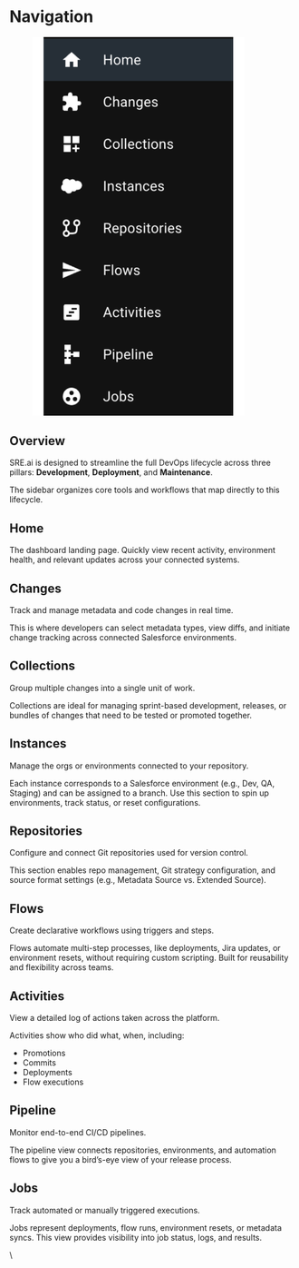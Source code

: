 # Navigation

<figure><img src=".gitbook/assets/The Sidebar (1).png" alt="" width="375"><figcaption></figcaption></figure>

## **Overview**

SRE.ai is designed to streamline the full DevOps lifecycle across three pillars: **Development**, **Deployment**, and **Maintenance**.&#x20;

The sidebar organizes core tools and workflows that map directly to this lifecycle.

## **Home**

The dashboard landing page. Quickly view recent activity, environment health, and relevant updates across your connected systems.

## **Changes**

Track and manage metadata and code changes in real time.

This is where developers can select metadata types, view diffs, and initiate change tracking across connected Salesforce environments.

## **Collections**

Group multiple changes into a single unit of work.

Collections are ideal for managing sprint-based development, releases, or bundles of changes that need to be tested or promoted together.

## **Instances**

Manage the orgs or environments connected to your repository.

Each instance corresponds to a Salesforce environment (e.g., Dev, QA, Staging) and can be assigned to a branch. Use this section to spin up environments, track status, or reset configurations.

## Repositories

Configure and connect Git repositories used for version control.

This section enables repo management, Git strategy configuration, and source format settings (e.g., Metadata Source vs. Extended Source).

## **Flows**

Create declarative workflows using triggers and steps.

Flows automate multi-step processes, like deployments, Jira updates, or environment resets, without requiring custom scripting. Built for reusability and flexibility across teams.

## **Activities**

View a detailed log of actions taken across the platform.

Activities show who did what, when, including:&#x20;

* Promotions
* Commits
* Deployments
* Flow executions

## **Pipeline**

Monitor end-to-end CI/CD pipelines.

The pipeline view connects repositories, environments, and automation flows to give you a bird’s-eye view of your release process.

## **Jobs**

Track automated or manually triggered executions.

Jobs represent deployments, flow runs, environment resets, or metadata syncs. This view provides visibility into job status, logs, and results.

\

